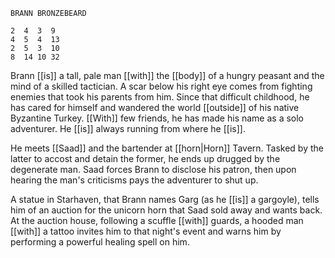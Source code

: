 ```
BRANN BRONZEBEARD

2  4  3  9
4  5  4  13
2  5  3  10
8  14 10 32
```

Brann [[is]] a tall, pale man [[with]] the [[body]] of a hungry peasant and the mind of a skilled tactician. A scar below his right eye comes from fighting enemies that took his parents from him. Since that difficult childhood, he has cared for himself and wandered the world [[outside]] of his native Byzantine Turkey. [[With]] few friends, he has made his name as a solo adventurer. He [[is]] always running from where he [[is]].

He meets [[Saad]] and the bartender at [[horn|Horn]] Tavern. Tasked by the latter to accost and detain the former, he ends up drugged by the degenerate man. Saad forces Brann to disclose his patron, then upon hearing the man's criticisms pays the adventurer to shut up.

A statue in Starhaven, that Brann names Garg (as he [[is]] a gargoyle), tells him of an auction for the unicorn horn that Saad sold away and wants back. At the auction house, following a scuffle [[with]] guards, a hooded man [[with]] a tattoo invites him to that night's event and warns him by performing a powerful healing spell on him.

